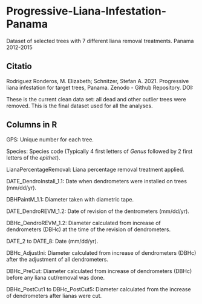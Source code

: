 # Progressive-Liana-Infestation-Panama
Dataset of selected trees with 7 different liana removal treatments. Panama 2012-2015


## Citatio
Rodriguez Ronderos, M. Elizabeth; Schnitzer, Stefan A. 2021. Progressive liana infestation for target trees, Panama. Zenodo - Github Repository. DOI:



These is the current clean data set: all dead and other outlier trees were removed. This is the final dataset used for all the analyses. 

## Columns in R
GPS: Unique number for each tree.

Species: Species code (Typically 4 first letters of *Genus* followed by 2 first letters of the *epithet*). 

LianaPercentageRemoval: Liana percentage removal treatment applied. 

DATE_DendroInstall_1.1: Date when dendrometers were installed on trees (mm/dd/yr).

DBHPaintM_1.1: Diameter taken with diametric tape.

DATE_DendroREVM_1.2: Date of revision of the dentrometers (mm/dd/yr).

DBHc_DendroREVM_1.2: Diameter calculated from increase of dendrometers (DBHc) at the time of the revision of dendrometers. 

DATE_2 to DATE_8: Date (mm/dd/yr).

DBHc_AdjustIni: Diameter calculated from increase of dendrometers (DBHc) after the adjustment of all dendrometers.

DBHc_PreCut: Diameter calculated from increase of dendrometers (DBHc) before any liana cut/removal was done.

DBHc_PostCut1 to DBHc_PostCut5: Diameter calculated from the increase of dendrometers after lianas were cut. 

